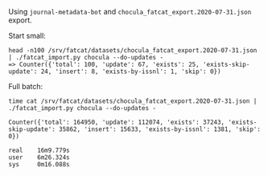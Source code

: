 
Using `journal-metadata-bot` and `chocula_fatcat_export.2020-07-31.json` export.

Start small:

    head -n100 /srv/fatcat/datasets/chocula_fatcat_export.2020-07-31.json | ./fatcat_import.py chocula --do-updates -
    => Counter({'total': 100, 'update': 67, 'exists': 25, 'exists-skip-update': 24, 'insert': 8, 'exists-by-issnl': 1, 'skip': 0})

Full batch:

    time cat /srv/fatcat/datasets/chocula_fatcat_export.2020-07-31.json | ./fatcat_import.py chocula --do-updates -

    Counter({'total': 164950, 'update': 112074, 'exists': 37243, 'exists-skip-update': 35862, 'insert': 15633, 'exists-by-issnl': 1381, 'skip': 0})

    real    16m9.779s
    user    6m26.324s
    sys     0m16.088s
